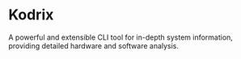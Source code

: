 # Kodrix
A powerful and extensible CLI tool for in-depth system information, providing detailed hardware and software analysis.
